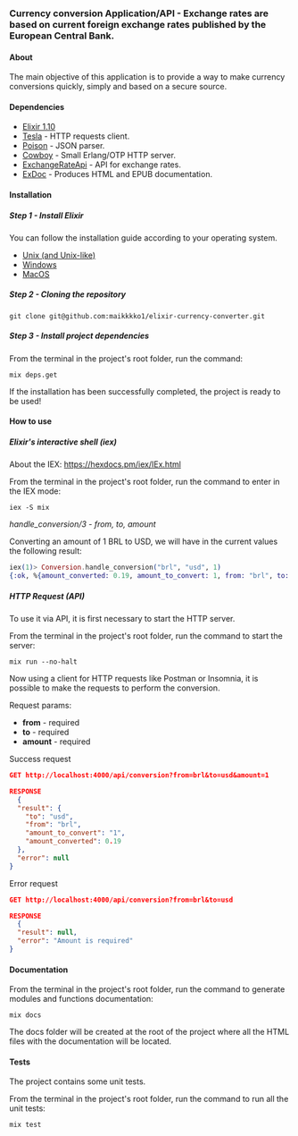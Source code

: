 ### Currency conversion Application/API - Exchange rates are based on current foreign exchange rates published by the European Central Bank.

#### About
The main objective of this application is to provide a way to make currency conversions quickly, simply and based on a secure source.

#### Dependencies

* [Elixir 1.10](https://elixir-lang.org/)
* [Tesla](https://github.com/teamon/tesla) - HTTP requests client.
* [Poison](https://github.com/devinus/poison) - JSON parser.
* [Cowboy](https://github.com/ninenines/cowboy) - Small Erlang/OTP HTTP server.
* [ExchangeRateApi](https://exchangeratesapi.io/) - API for exchange rates.
* [ExDoc](https://github.com/elixir-lang/ex_doc) - Produces HTML and EPUB documentation.

#### Installation 

##### Step 1 - Install Elixir

You can follow the installation guide according to your operating system.

* [Unix (and Unix-like)](https://elixir-lang.org/install.html#unix-and-unix-like)
* [Windows](https://elixir-lang.org/install.html#windows)
* [MacOS](https://elixir-lang.org/install.html#macos)

##### Step 2 - Cloning the repository

```
git clone git@github.com:maikkkko1/elixir-currency-converter.git
```

##### Step 3 - Install project dependencies

From the terminal in the project's root folder, run the command:

```
mix deps.get
```

If the installation has been successfully completed, the project is ready to be used!

#### How to use

##### Elixir's interactive shell (iex)

About the IEX: https://hexdocs.pm/iex/IEx.html

From the terminal in the project's root folder, run the command to enter in the IEX mode:

```
iex -S mix
```

*handle_conversion/3 - from, to, amount*

Converting an amount of 1 BRL to USD, we will have in the current values the following result:

```elixir
iex(1)> Conversion.handle_conversion("brl", "usd", 1)
{:ok, %{amount_converted: 0.19, amount_to_convert: 1, from: "brl", to: "usd"}}
``` 

##### HTTP Request (API)

To use it via API, it is first necessary to start the HTTP server.

From the terminal in the project's root folder, run the command to start the server:

```
mix run --no-halt
``` 

Now using a client for HTTP requests like Postman or Insomnia, it is possible to make the requests to perform the conversion.

Request params: 
* **from** - required
* **to** - required
* **amount** - required

Success request

```json
GET http://localhost:4000/api/conversion?from=brl&to=usd&amount=1

RESPONSE
  {
  "result": {
    "to": "usd",
    "from": "brl",
    "amount_to_convert": "1",
    "amount_converted": 0.19
  },
  "error": null
}
``` 

Error request

```json
GET http://localhost:4000/api/conversion?from=brl&to=usd

RESPONSE
  {
  "result": null,
  "error": "Amount is required"
}
``` 

#### Documentation

From the terminal in the project's root folder, run the command to generate modules and functions documentation:

``` 
mix docs
``` 

The docs folder will be created at the root of the project where all the HTML files with the documentation will be located.

#### Tests

The project contains some unit tests.

From the terminal in the project's root folder, run the command to run all the unit tests:

``` 
mix test
``` 
